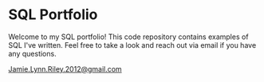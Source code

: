 # SQL Portfolio
Welcome to my SQL portfolio! This code repository contains examples of SQL I've written. Feel free to take a look and reach out via email if you have any questions.

Jamie.Lynn.Riley.2012@gmail.com
